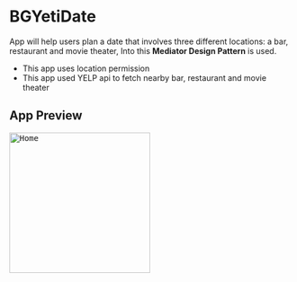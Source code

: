 # BGYetiDate
App will help users plan a date that involves three different locations: a bar, restaurant and movie theater,
Into this **Mediator Design Pattern** is used.

* This app uses location permission
* This app used YELP api to fetch nearby bar, restaurant and movie theater


## App Preview

<kbd>
<img src="Screenshot/BGYetiDate.gif" alt="Home" width="250" /> 
</kbd>
